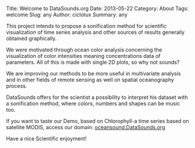 Title: Welcome to DataSounds.org
Date: 2013-05-22 
Category: About
Tags: welcome
Slug: any
Author: ciclotux
Summary: any


This project intends to propose a sonification method for 
scientific visualization of time series analysis and other 
sources of results generally obtained graphically.

We were motivated through ocean color analysis concerning 
the visualization of color intensities meaning concentrations 
data of parameters. 
All of this is made with single 2D plots, so why not sounds?

We are improving our methods to be more useful in multivariate 
analysis and in other fields of remote sensing as well on spatial 
oceanography process.

DataSounds offers for the scientist a possibility to interpret his 
dataset with a sonification method, where colors, numbers and shapes 
can be music too.

If you want to taste our Demo, based on Chlorophyll-a time series 
based on satellite MODIS, access our domain: [oceansound.DataSounds.org](http://ocean.datasounds.org)

Have a nice Scientific enjoyment!
